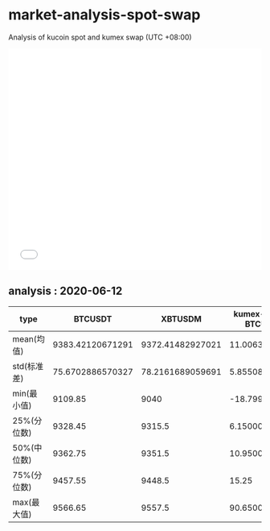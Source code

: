 # market-analysis-spot-swap
Analysis of kucoin spot and kumex swap (UTC +08:00)

<iframe width="100%" height="440" src="./data.html" frameborder="no" border="0" scrolling="no"></iframe>

## analysis : 2020-06-12

type | BTCUSDT | XBTUSDM | kumex-XBTUSDM-BTCUSDT_arb
---|---|---|---
mean(均值) | 9383.42120671291 | 9372.41482927021 | 11.0063774456354
std(标准差) | 75.6702886570327 | 78.2161689059691 | 5.85508843272876
min(最小值) | 9109.85 | 9040 | -18.7999999999993
25%(分位数) | 9328.45 | 9315.5 | 6.15000000000146
50%(中位数) | 9362.75 | 9351.5 | 10.9500000000007
75%(分位数) | 9457.55 | 9448.5 | 15.25
max(最大值) | 9566.65 | 9557.5 | 90.6500000000015
